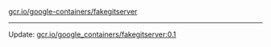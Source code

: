 [gcr.io/google-containers/fakegitserver](https://hub.docker.com/r/cruse/fakegitserver/tags/) 

----
Update: [gcr.io/google_containers/fakegitserver:0.1](https://hub.docker.com/r/cruse/fakegitserver/tags/)

